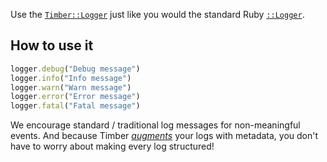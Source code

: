 Use the [`Timber::Logger`](http://www.rubydoc.info/github/timberio/timber-ruby/Timber/Logger) just like you would the standard Ruby [`::Logger`](https://ruby-doc.org/stdlib-2.4.0/libdoc/logger/rdoc/Logger.html).


## How to use it

```ruby
logger.debug("Debug message")
logger.info("Info message")
logger.warn("Warn message")
logger.error("Error message")
logger.fatal("Fatal message")
```

We encourage standard / traditional log messages for non-meaningful events. And because Timber [_augments_](/timber-concepts/structuring-through-augmentation) your logs with metadata, you don't have to worry about making every log structured!
